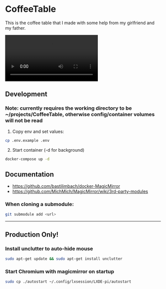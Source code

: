 # CoffeeTable

This is the coffee table that I made with some help from my girlfriend and my father.

![Infinity Mirror Coffee Table](/docs/img/InfinityMirrorCoffeeTable.mp4)

## Development

### Note: currently requires the working directory to be ~/projects/CoffeeTable, otherwise config/container volumes will not be read

1. Copy env and set values:
```sh
cp .env.example .env
```
2. Start container (-d for background)
```sh
docker-compose up -d
```

## Documentation
- https://github.com/bastilimbach/docker-MagicMirror
- https://github.com/MichMich/MagicMirror/wiki/3rd-party-modules

### When cloning a submodule:

```sh
git submodule add <url>
```

---

## Production Only!

### Install unclutter to auto-hide mouse
```sh
sudo apt-get update && sudo apt-get install unclutter
```

### Start Chromium with magicmirror on startup
```sh
sudo cp ./autostart ~/.config/lxsession/LXDE-pi/autostart
```
